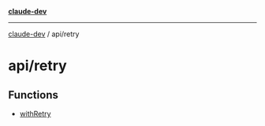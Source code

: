 [**claude-dev**](../../README.md)

***

[claude-dev](../../README.md) / api/retry

# api/retry

## Functions

- [withRetry](functions/withRetry.md)
